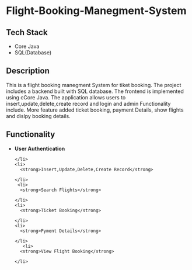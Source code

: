 <body>
  <h1>Flight-Booking-Manegment-System</h1>

  <h2>Tech Stack</h2>
  <ul>
    <li>Core Java</li>
    <li>SQL(Database)</li>
 </ul>

  <h2>Description</h2>
  <p>
    This is a flight booking manegment System for tiket booking. The project includes a backend built with SQL database. 
    The frontend is implemented using cCore Java.
    The application allows users to insert,update,delete,create record and login and admin Functionality include.
    More feature added ticket booking, payment Details, show flights and dislpy booking details.
  </p>
  
 <h2>Functionality</h2>
  <ul>
    <li>
      <strong>User Authentication</strong>
   
    </li>
    <li>
      <strong>Insert,Update,Delete,Create Record</strong>
  
    </li>
     <li>
      <strong>Search Flights</strong>
  
    </li>
    <li>
      <strong>Ticket Booking</strong>
  
    </li>
    <li>
      <strong>Pyment Details</strong>
   
    </li>
       <li>
      <strong>View Flight Booking</strong>
   
    </li>
  </ul>
